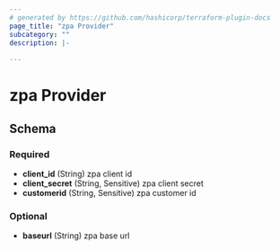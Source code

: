 ```yaml
---
# generated by https://github.com/hashicorp/terraform-plugin-docs
page_title: "zpa Provider"
subcategory: ""
description: |-
  
---
```


# zpa Provider





<!-- schema generated by tfplugindocs -->
## Schema

### Required

- **client_id** (String) zpa client id
- **client_secret** (String, Sensitive) zpa client secret
- **customerid** (String, Sensitive) zpa customer id

### Optional

- **baseurl** (String) zpa base url
